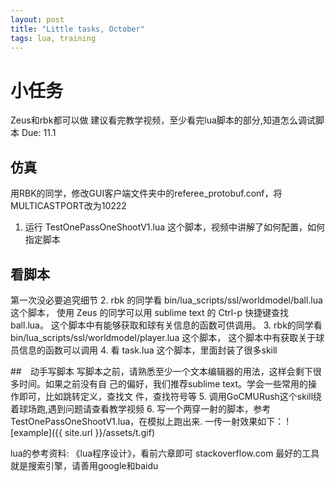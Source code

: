 ```yaml
---
layout: post
title: "Little tasks, October"
tags: lua, training
---
```


# 小任务
Zeus和rbk都可以做
建议看完教学视频，至少看完lua脚本的部分,知道怎么调试脚本
Due: 11.1

## 仿真
用RBK的同学，修改GUI客户端文件夹中的referee_protobuf.conf，将MULTICASTPORT改为10222
1. 运行 TestOnePassOneShootV1.lua 这个脚本，视频中讲解了如何配置，如何指定脚本

## 看脚本
第一次没必要追究细节
2. rbk 的同学看 bin/lua_scripts/ssl/worldmodel/ball.lua 这个脚本，
使用 Zeus 的同学可以用 sublime text 的 Ctrl-p 快捷键查找 ball.lua。
这个脚本中有能够获取和球有关信息的函数可供调用。
3. rbk的同学看 bin/lua_scripts/ssl/worldmodel/player.lua 这个脚本，
这个脚本中有获取关于球员信息的函数可以调用
4. 看 task.lua 这个脚本，里面封装了很多skill

##　动手写脚本
写脚本之前，请熟悉至少一个文本编辑器的用法，这样会剩下很多时间。如果之前没有自
己的偏好，我们推荐sublime text。学会一些常用的操作即可，比如跳转定义，查找文
件，查找符号等
5. 调用GoCMURush这个skill绕着球场跑,遇到问题请查看教学视频
6. 写一个两穿一射的脚本，参考TestOnePassOneShootV1.lua，在模拟上跑出来.
一传一射效果如下：
![example]({{ site.url }}/assets/t.gif)

lua的参考资料: 《lua程序设计》，看前六章即可
stackoverflow.com
最好的工具就是搜索引擎，请善用google和baidu
